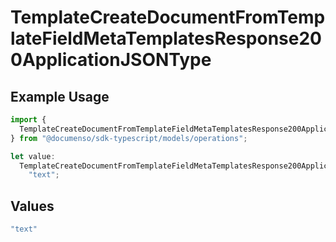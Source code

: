 # TemplateCreateDocumentFromTemplateFieldMetaTemplatesResponse200ApplicationJSONType

## Example Usage

```typescript
import {
  TemplateCreateDocumentFromTemplateFieldMetaTemplatesResponse200ApplicationJSONType,
} from "@documenso/sdk-typescript/models/operations";

let value:
  TemplateCreateDocumentFromTemplateFieldMetaTemplatesResponse200ApplicationJSONType =
    "text";
```

## Values

```typescript
"text"
```